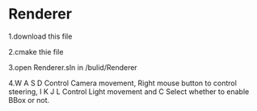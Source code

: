 # Renderer

1.download this file

2.cmake thie file

3.open Renderer.sln in /bulid/Renderer

4.W A S D Control Camera movement, Right mouse button to control steering, 
  I K J L Control Light movement and C Select whether to enable BBox or not.
